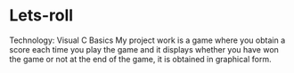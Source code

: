 # Lets-roll
Technology: Visual C Basics
My project work is a game where you obtain a score each time you play the game and it displays whether you have won the game or not at the end of the game, it is obtained in graphical form.
